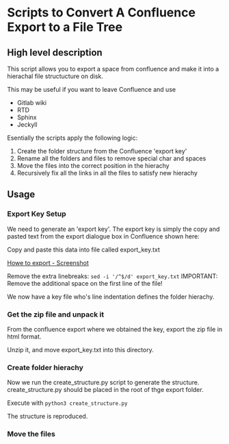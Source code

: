 # Scripts to Convert A Confluence Export to a File Tree


## High level description

This script allows you to export a space from confluence and make it into a
hierachal file structucture on disk.

This may be useful if you want to leave Confluence and use
- Gitlab wiki
- RTD
- Sphinx
- Jeckyll

Esentially the scripts apply the following logic:
1. Create the folder structure from the Confluence 'export key'
2. Rename all the folders and files to remove special char and spaces
3. Move the files into the correct position in the hierachy
4. Recursively fix all the links in all the files to satisfy new hierachy

## Usage

### Export Key Setup
We need to generate an 'export key'. The export key is simply the copy and pasted 
text from the export dialogue box in Confluence shown here:

Copy and paste this data into file called export_key.txt

[Howe to export - Screenshot](create_export_key.png)

Remove the extra linebreaks: `sed -i '/^$/d' export_key.txt`
IMPORTANT: Remove the additional space on the first line of the file!

We now have a key file who's line indentation defines the folder hierachy.


### Get the zip file and unpack it
From the confluence export where we obtained the key, export the zip file in html format.

Unzip it, and move export_key.txt into this directory.

### Create folder hierachy
Now we run the create_structure.py script to generate the structure. create_structure.py should
be placed in the root of thge export folder. 

Execute with `python3 create_structure.py`

The structure is reproduced. 

### Move the files

